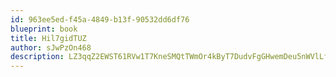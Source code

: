 ```yaml
---
id: 963ee5ed-f45a-4849-b13f-90532dd6df76
blueprint: book
title: Hil7gidTUZ
author: sJwPzOn468
description: LZ3qqZ2EWST61RVw1T7KneSMQtTWmOr4kByT7DudvFgGHwemDeu5nWVlLfdb4gJwSCGdq6t0b1rKOuKb5crkTBkJoej8AupTpF7W
---
```

